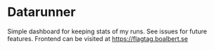 # Datarunner
Simple dashboard for keeping stats of my runs.
See issues for future features.
Frontend can be visited at https://flagtag.boalbert.se
